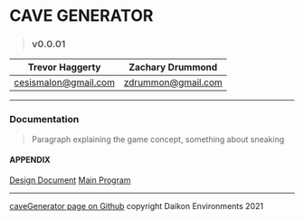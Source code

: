 
# CAVE GENERATOR
> ### v0.0.01

| Trevor Haggerty | Zachary Drummond |
| ------------- | ------------- |
| cesismalon@gmail.com | zdrummon@gmail.com | 

---
### Documentation
> Paragraph explaining the game concept, something about sneaking

#### APPENDIX
[Design Document](designdoc.md#documentation)
[Main Program](main.cpp)

---
[caveGenerator page on Github](https://github.com/zdrummon/caveGenerator)
copyright Daikon Environments 2021